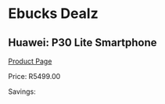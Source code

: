
# Ebucks Dealz
## Huawei: P30 Lite Smartphone
[Product Page](https://www.ebucks.com/web/shop/productSelected.do?prodId=536671189&catId=714947548)

Price: R5499.00

Savings: 


	